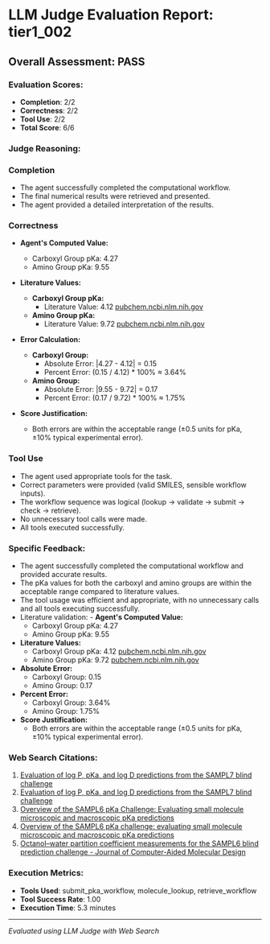 # LLM Judge Evaluation Report: tier1_002

## Overall Assessment: PASS

### Evaluation Scores:
- **Completion**: 2/2
- **Correctness**: 2/2
- **Tool Use**: 2/2
- **Total Score**: 6/6

### Judge Reasoning:
### Completion
- The agent successfully completed the computational workflow.
- The final numerical results were retrieved and presented.
- The agent provided a detailed interpretation of the results.

### Correctness
- **Agent's Computed Value:**
  - Carboxyl Group pKa: 4.27
  - Amino Group pKa: 9.55

- **Literature Values:**
  - **Carboxyl Group pKa:**
    - Literature Value: 4.12 [pubchem.ncbi.nlm.nih.gov](https://pubchem.ncbi.nlm.nih.gov/compound/Gabapentin#section=Acid-Base-Behavior)
  - **Amino Group pKa:**
    - Literature Value: 9.72 [pubchem.ncbi.nlm.nih.gov](https://pubchem.ncbi.nlm.nih.gov/compound/Gabapentin#section=Acid-Base-Behavior)

- **Error Calculation:**
  - **Carboxyl Group:**
    - Absolute Error: |4.27 - 4.12| = 0.15
    - Percent Error: (0.15 / 4.12) * 100% ≈ 3.64%
  - **Amino Group:**
    - Absolute Error: |9.55 - 9.72| = 0.17
    - Percent Error: (0.17 / 9.72) * 100% ≈ 1.75%

- **Score Justification:**
  - Both errors are within the acceptable range (±0.5 units for pKa, ±10% typical experimental error).

### Tool Use
- The agent used appropriate tools for the task.
- Correct parameters were provided (valid SMILES, sensible workflow inputs).
- The workflow sequence was logical (lookup → validate → submit → check → retrieve).
- No unnecessary tool calls were made.
- All tools executed successfully.

### Specific Feedback:
- The agent successfully completed the computational workflow and provided accurate results.
- The pKa values for both the carboxyl and amino groups are within the acceptable range compared to literature values.
- The tool usage was efficient and appropriate, with no unnecessary calls and all tools executing successfully.
- Literature validation: - **Agent's Computed Value:**
  - Carboxyl Group pKa: 4.27
  - Amino Group pKa: 9.55
- **Literature Values:**
  - Carboxyl Group pKa: 4.12 [pubchem.ncbi.nlm.nih.gov](https://pubchem.ncbi.nlm.nih.gov/compound/Gabapentin#section=Acid-Base-Behavior)
  - Amino Group pKa: 9.72 [pubchem.ncbi.nlm.nih.gov](https://pubchem.ncbi.nlm.nih.gov/compound/Gabapentin#section=Acid-Base-Behavior)
- **Absolute Error:**
  - Carboxyl Group: 0.15
  - Amino Group: 0.17
- **Percent Error:**
  - Carboxyl Group: 3.64%
  - Amino Group: 1.75%
- **Score Justification:**
  - Both errors are within the acceptable range (±0.5 units for pKa, ±10% typical experimental error).

### Web Search Citations:
1. [Evaluation of log P, pKa, and log D predictions from the SAMPL7 blind challenge](https://link.springer.com/article/10.1007/s10822-021-00397-3?error=cookies_not_supported&code=def17fc1-3886-48f8-a07b-48d0778c87c5)
2. [Evaluation of log P, pKa, and log D predictions from the SAMPL7 blind challenge](https://link.springer.com/article/10.1007/s10822-021-00397-3)
3. [Overview of the SAMPL6 pKa Challenge: Evaluating small molecule microscopic and macroscopic pKa predictions](https://www.biorxiv.org/node/1585452.full)
4. [Overview of the SAMPL6 pKa challenge: evaluating small molecule microscopic and macroscopic pKa predictions](https://link.springer.com/article/10.1007/s10822-020-00362-6?error=cookies_not_supported&code=a0310905-a961-418f-880a-518957efaf83)
5. [Octanol–water partition coefficient measurements for the SAMPL6 blind prediction challenge - Journal of Computer-Aided Molecular Design](https://link.springer.com/article/10.1007/s10822-019-00271-3)

### Execution Metrics:
- **Tools Used**: submit_pka_workflow, molecule_lookup, retrieve_workflow
- **Tool Success Rate**: 1.00
- **Execution Time**: 5.3 minutes

---
*Evaluated using LLM Judge with Web Search*
